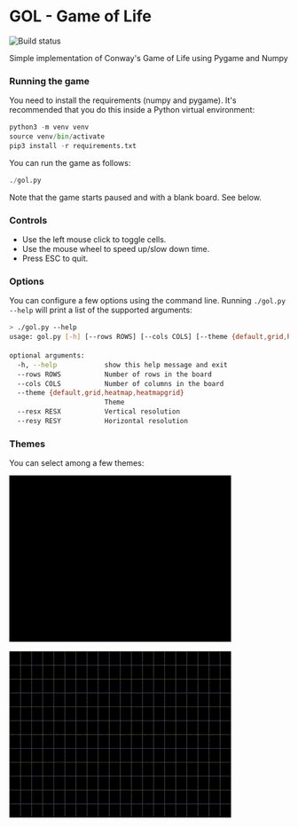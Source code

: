 # GOL - Game of Life

![Build status](https://api.travis-ci.org/FranciscoDA/gol.svg?branch=master)

Simple implementation of Conway's Game of Life using Pygame and Numpy

### Running the game

You need to install the requirements (numpy and pygame). It's recommended that you do this inside a Python virtual environment:
```py
python3 -m venv venv
source venv/bin/activate
pip3 install -r requirements.txt
```

You can run the game as follows:
```py
./gol.py
```
Note that the game starts paused and with a blank board. See below.

### Controls

 * Use the left mouse click to toggle cells.
 * Use the mouse wheel to speed up/slow down time.
 * Press ESC to quit.

### Options

You can configure a few options using the command line. Running `./gol.py --help` will print a list of the supported arguments:

```sh
> ./gol.py --help
usage: gol.py [-h] [--rows ROWS] [--cols COLS] [--theme {default,grid,heatmap,heatmapgrid}] [--resx RESX] [--resy RESY]

optional arguments:
  -h, --help            show this help message and exit
  --rows ROWS           Number of rows in the board
  --cols COLS           Number of columns in the board
  --theme {default,grid,heatmap,heatmapgrid}
                        Theme
  --resx RESX           Vertical resolution
  --resy RESY           Horizontal resolution
```

### Themes

You can select among a few themes:

![Default](https://raw.githubusercontent.com/FranciscoDA/gol/images/images/a.gif "Default theme")

![Heatmap with grid](https://raw.githubusercontent.com/FranciscoDA/gol/images/images/b.gif "Heatmap with grid theme")
